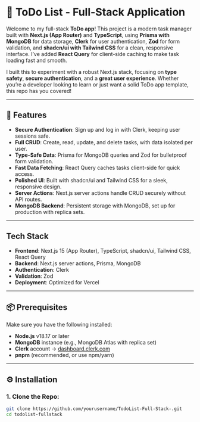 # 📝 ToDo List - Full-Stack Application

Welcome to my full-stack **ToDo app**! This project is a modern task manager built with **Next.js (App Router)** and **TypeScript**, using **Prisma with MongoDB** for data storage, **Clerk** for user authentication, **Zod** for form validation, and **shadcn/ui with Tailwind CSS** for a clean, responsive interface. I’ve added **React Query** for client-side caching to make task loading fast and smooth.

I built this to experiment with a robust Next.js stack, focusing on **type safety**, **secure authentication**, and a **great user experience**. Whether you’re a developer looking to learn or just want a solid ToDo app template, this repo has you covered!

---

## 🚀 Features

-  **Secure Authentication**: Sign up and log in with Clerk, keeping user sessions safe.
-  **Full CRUD**: Create, read, update, and delete tasks, with data isolated per user.
-  **Type-Safe Data**: Prisma for MongoDB queries and Zod for bulletproof form validation.
-  **Fast Data Fetching**: React Query caches tasks client-side for quick access.
-  **Polished UI**: Built with shadcn/ui and Tailwind CSS for a sleek, responsive design.
-  **Server Actions**: Next.js server actions handle CRUD securely without API routes.
-  **MongoDB Backend**: Persistent storage with MongoDB, set up for production with replica sets.

---

## Tech Stack

- **Frontend**: Next.js 15 (App Router), TypeScript, shadcn/ui, Tailwind CSS, React Query  
- **Backend**: Next.js server actions, Prisma, MongoDB  
- **Authentication**: Clerk  
- **Validation**: Zod  
- **Deployment**: Optimized for Vercel  

---

## 📦 Prerequisites

Make sure you have the following installed:

- **Node.js** v18.17 or later  
- **MongoDB** instance (e.g., MongoDB Atlas with replica set)  
- **Clerk** account → [dashboard.clerk.com](https://dashboard.clerk.com)  
- **pnpm** (recommended, or use npm/yarn)

---

## ⚙️ Installation

### 1. Clone the Repo:

```bash
git clone https://github.com/yourusername/TodoList-Full-Stack-.git
cd todolist-fullstack

